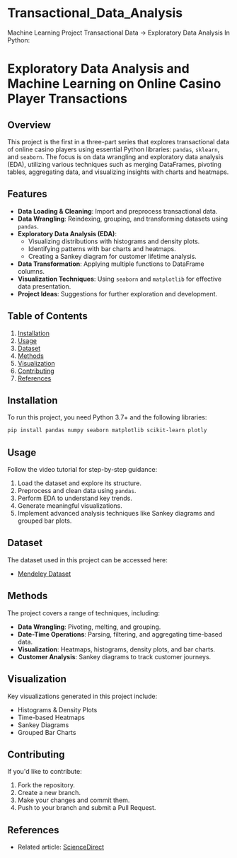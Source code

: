 # Transactional_Data_Analysis
Machine Learning Project Transactional Data -> Exploratory Data Analysis In Python: 
# Exploratory Data Analysis and Machine Learning on Online Casino Player Transactions

## Overview
This project is the first in a three-part series that explores transactional data of online casino players using essential Python libraries: `pandas`, `sklearn`, and `seaborn`. The focus is on data wrangling and exploratory data analysis (EDA), utilizing various techniques such as merging DataFrames, pivoting tables, aggregating data, and visualizing insights with charts and heatmaps.

## Features
- **Data Loading & Cleaning**: Import and preprocess transactional data.
- **Data Wrangling**: Reindexing, grouping, and transforming datasets using `pandas`.
- **Exploratory Data Analysis (EDA)**:
  - Visualizing distributions with histograms and density plots.
  - Identifying patterns with bar charts and heatmaps.
  - Creating a Sankey diagram for customer lifetime analysis.
- **Data Transformation**: Applying multiple functions to DataFrame columns.
- **Visualization Techniques**: Using `seaborn` and `matplotlib` for effective data presentation.
- **Project Ideas**: Suggestions for further exploration and development.

## Table of Contents
1. [Installation](#installation)
2. [Usage](#usage)
3. [Dataset](#dataset)
4. [Methods](#methods)
5. [Visualization](#visualization)
6. [Contributing](#contributing)
7. [References](#references)

## Installation
To run this project, you need Python 3.7+ and the following libraries:
```bash
pip install pandas numpy seaborn matplotlib scikit-learn plotly
```

## Usage
Follow the video tutorial for step-by-step guidance:
1. Load the dataset and explore its structure.
2. Preprocess and clean data using `pandas`.
3. Perform EDA to understand key trends.
4. Generate meaningful visualizations.
5. Implement advanced analysis techniques like Sankey diagrams and grouped bar plots.

## Dataset
The dataset used in this project can be accessed here:
- [Mendeley Dataset](https://data.mendeley.com/datasets/9j5gcygnwg/1)

## Methods
The project covers a range of techniques, including:
- **Data Wrangling**: Pivoting, melting, and grouping.
- **Date-Time Operations**: Parsing, filtering, and aggregating time-based data.
- **Visualization**: Heatmaps, histograms, density plots, and bar charts.
- **Customer Analysis**: Sankey diagrams to track customer journeys.

## Visualization
Key visualizations generated in this project include:
- Histograms & Density Plots
- Time-based Heatmaps
- Sankey Diagrams
- Grouped Bar Charts

## Contributing
If you'd like to contribute:
1. Fork the repository.
2. Create a new branch.
3. Make your changes and commit them.
4. Push to your branch and submit a Pull Request.

## References
- Related article: [ScienceDirect](https://www.sciencedirect.com/science...)





